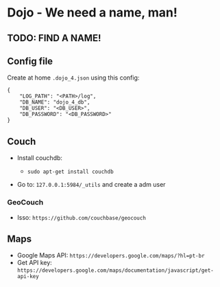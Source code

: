 # Dojo - We need a name, man!

## TODO: FIND A NAME!

## Config file
Create at home ```.dojo_4.json``` using this config:

```
{
    "LOG_PATH": "<PATH>/log",
    "DB_NAME": "dojo_4_db",
    "DB_USER": "<DB_USER>",
    "DB_PASSWORD": "<DB_PASSWORD>"
}
```


## Couch
* Install couchdb:
  * ```sudo apt-get install couchdb```

* Go to: ```127.0.0.1:5984/_utils``` and create a adm user

### GeoCouch
* Isso: ```https://github.com/couchbase/geocouch```

## Maps
* Google Maps API: ```https://developers.google.com/maps/?hl=pt-br```
* Get API key: ```https://developers.google.com/maps/documentation/javascript/get-api-key```

